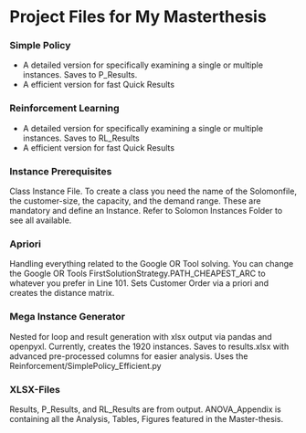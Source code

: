 # Project Files for My Masterthesis

### Simple Policy

- A detailed version for specifically examining a single or multiple instances. Saves to P_Results.
- A efficient version for fast Quick Results

### Reinforcement Learning

- A detailed version for specifically examining a single or multiple instances. Saves to RL_Results
- A efficient version for fast Quick Results

### Instance Prerequisites

Class Instance File. To create a class you need the name of the Solomonfile, the customer-size, the capacity, and the demand range. These are mandatory and define an Instance. Refer to Solomon Instances Folder to see all available.

### Apriori

Handling everything related to the Google OR Tool solving. You can change the Google OR Tools FirstSolutionStrategy.PATH_CHEAPEST_ARC to whatever you prefer in Line 101. Sets Customer Order via a priori and creates the distance matrix.

### Mega Instance Generator

Nested for loop and result generation with xlsx output via pandas and openpyxl. Currently, creates the 1920 instances. Saves to results.xlsx with advanced pre-processed columns for easier analysis. Uses the Reinforcement/SimplePolicy_Efficient.py

### XLSX-Files

Results, P_Results, and RL_Results are from output. ANOVA_Appendix is containing all the Analysis, Tables, Figures featured in the Master-thesis.
